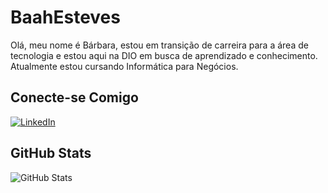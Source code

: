 
# BaahEsteves 
Olá, meu nome é Bárbara, estou em transição de carreira para a área de tecnologia e estou aqui na DIO em busca de aprendizado e conhecimento. Atualmente estou cursando Informática para Negócios.

## Conecte-se Comigo
[![LinkedIn](https://img.shields.io/badge/LinkedIn-000?style=for-the-badge&logo=linkedin&logoColor=0E76A8)](https://www.linkedin.com/in/barbaraestevess/)

## GitHub Stats
![GitHub Stats](https://github-readme-stats.vercel.app/api?username=BaahEsteves&theme=transparent&bg_color=000&border_color=30A3DC&show_icons=true&icon_color=30A3DC&title_color=E94D5F&text_color=FFF)